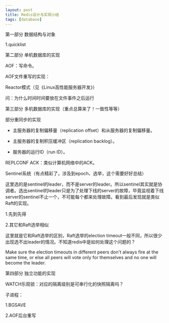 ```yaml
---
layout: post
title: Redis设计与实现小结
tags: [database]
---
```


第一部分 数据结构与对象

1.quicklist



第二部分 单机数据库的实现

AOF：写命令。

AOF文件重写的实现：

Reactor模式（见《Linux高性能服务器开发》）

问：为什么时间时间要放在文件事件之后运行



第三部分 多机数据库的实现（重点总算来了！一致性等等）

部分重同步的实现

* 主服务器的复制偏移量（replication offset）和从服务器的复制偏移量。

  

* 主服务器的复制积压缓冲区（replication backlog）。

  

* 服务器的运行ID（run ID）。

REPLCONF ACK：类似计算机网络中的ACK。



Sentinel系统（有点精彩了，涉及到epoch、选举，这个需要好好总结）

这里选的是sentinel的leader，而不是server的leader。所以sentinel其实就是协调者。选出sentinel的leader只是为了处理下线的server的故障，毕竟监视着下线server的sentinel不止一个，不可能每个都来处理故障。看到最后发现就是类似Raft的实现。

1.先到先得

2.其它和Raft选举相似

这里就是它和Raft选举的区别，Raft选举的election timeout一般不同，所以很少出现选不出leader的情况。不知道redis中是如何处理这个问题的？

Make sure the election timeouts in different peers don't always fire at the same time, or else all peers will vote only for themselves and no one will become the leader.

第四部分 独立功能的实现

WATCH乐观锁：对应的隔离级别是可串行化的快照隔离吗？



子进程：

1.BGSAVE

2.AOF后台重写

